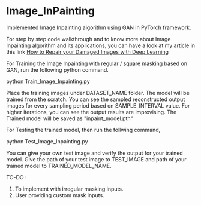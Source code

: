 # Image_InPainting
Implemented Image Inpainting algorithm using GAN in PyTorch framework.

For step by step code walkthrough and to know more about Image Inpainting algorithm and its applications, you can have a look at my article in this link [How to Repair your Damaged Images with Deep Learning](https://medium.com/@renithprem/how-to-repair-your-damaged-images-with-deep-learning-cc404aec144?source=friends_link&sk=389ba8a4fcc2bc6aeb4916f956a33739)

For Training the Image Inpainting with regular / square masking based on GAN, run the following python command.

  python Train_Image_Inpainting.py

Place the training images under DATASET_NAME folder. The model will be trained from the scratch. You can see the sampled reconstructed output images for every sampling period based on SAMPLE_INTERVAL value. For higher iterations, you can see the output results are improvising.
The Trained model will be saved as "inpaint_model.pth"

For Testing the trained model, then run the follwing command,

  python Test_Image_Inpainting.py
  
You can give your own test image and verify the output for your trained model. Give the path of your test image to TEST_IMAGE and path of your trained model to TRAINED_MODEL_NAME.
  
TO-DO :
  1. To implement with irregular masking inputs.
  2. User providing custom mask inputs.
